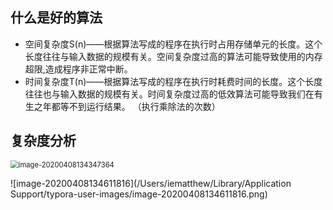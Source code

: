 ## 什么是好的算法

* 空间复杂度S(n)——根据算法写成的程序在执行时占用存储单元的长度。这个长度往往与输入数据的规模有关。空间复杂度过高的算法可能导致使用的内存超限,造成程序非正常中断。
* 时间复杂度T(n)——根据算法写成的程序在执行时耗费时间的长度。这个长度往往也与输入数据的规模有关。时间复杂度过高的低效算法可能导致我们在有生之年都等不到运行结果。 （执行乘除法的次数）

## 复杂度分析

<img src="/Users/iematthew/Library/Application Support/typora-user-images/image-20200408134347364.png" alt="image-20200408134347364" style="zoom:80%;" />

![image-20200408134611816](/Users/iematthew/Library/Application Support/typora-user-images/image-20200408134611816.png)

